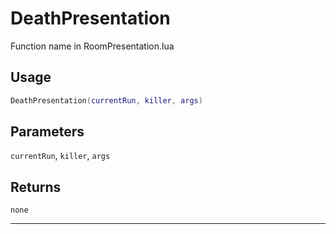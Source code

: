 # DeathPresentation
Function name in RoomPresentation.lua
## Usage
```lua
DeathPresentation(currentRun, killer, args)
```
## Parameters
`currentRun`, `killer`, `args`
## Returns
`none`

---